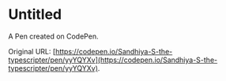 # Untitled

A Pen created on CodePen.

Original URL: [https://codepen.io/Sandhiya-S-the-typescripter/pen/yyYQYXv](https://codepen.io/Sandhiya-S-the-typescripter/pen/yyYQYXv).


